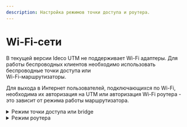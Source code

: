 ```yaml
---
description: Настройка режимов точки доступа и роутера.
---
```


# Wi-Fi-сети

В текущей версии Ideco UTM не поддерживает Wi-Fi адаптеры. Для работы беспроводных клиентов необходимо использовать беспроводные точки доступа или\
Wi-Fi-маршрутизаторы.

Для выхода в Интернет пользователей, подключающихся по Wi-Fi, необходима их авторизация на UTM или авторизация Wi-Fi роутера - это зависит от режима работы маршрутизатора.

<details>

<summary>Режим точки доступа или bridge</summary>

В данном режиме устройство Wi-Fi предоставляет возможность беспроводным клиентам подключаться к локальной сети.

Для этого необходимо индивидуально авторизовать всех беспроводных клиентов на Ideco UTM. Проще всего сделать это с помощью авторизации по IP. Воспользуйтесь следующими рекомендациями по настройке:

* Используйте отдельную логическую сеть для клиентов Wi-Fi с настроенным [DHCP-сервером](../services/dhcp.md). При этом на локальный интерфейс Ideco UTM добавьте IP-адрес, служащий шлюзом для данной сети;
* [Создайте группу](/settings/users/user-tree/user-management.md#sozdanie-gruppy) в разделе **Пользователи -> Учетные записи** и настройте добавление в эту группу пользователей помощью [обнаружения устройств](/settings/users/device-discovery.md);
* С помощью [контент-фильтра](../access-rules/content-filter/) и [файрвола](../access-rules/firewall.md) настройте необходимые ограничения\
  для пользователей Wi-Fi;
* Если Wi-Fi роутер подключен к отдельному физическому интерфейсу UTM, то в файрволе запретите доступ из беспроводной сети в локальную сеть.

Пример настройки интерфейса для клиентов, подключающихся по Wi-Fi представлен\
на скриншоте ниже:

<img src="/.gitbook/assets/wifi-network.png" alt="" data-size="original">

* **10.0.1.2/24** - шлюз для беспроводной Wi-Fi сети;
* **10.0.0.1/24** - шлюз для локальной Ethernet-сети.

#### Настройка DHCP:

1. Добавьте отдельную логическую сеть для клиентов Wi-Fi;
2. Добавьте в сетевые интерфейсы шлюз созданной сети;
3. Перейдите в раздел DHCP-сервер и выберите сетевой интерфейс, настроенный на прошлом шаге;
4. Назначьте диапазон IP-адресов для DHCP-сервера и нажмите **Сохранить**.

При необходимости индивидуальной авторизации Wi-Fi-пользователей (учета трафика и статистики каждого конкретного пользователя устройств) воспользуйтесь [авторизацией через веб-браузер](authorization/web-authorization.md). При таком способе авторизации Ideco NGFW будет учитывать каждого пользователя, подключившегося по Wi-Fi. Учтите этот момент при планировании лицензирования Ideco NGFW.

</details>

<details>

<summary>Режим роутера</summary>

В данном режиме устройство Wi-Fi скрывает за NAT устройства беспроводной сети. Таким образом для Ideco UTM достаточно будет авторизовать только точку доступа, как одного из пользователей.

Пример настройки пользователя в режиме роутера представлен на скриншотах ниже:

1\. Создайте пользователя для Wi-Fi роутера.

Пароль у пользователя может быть любой.

<img src="/.gitbook/assets/wifi-network1.png" alt="" data-size="original">

2\. В разделе **Пользователи -> Авторизация -> IP и MAC авторизация** создайте правило следующего вида:

<img src="/.gitbook/assets/wifi-network2.png" alt="" data-size="original">

Общие ограничения [контент-фильтра](../access-rules/content-filter/) и [файрвола](../access-rules/firewall.md) для Wi-Fi сети необходимо применить к данному пользователю.

#### Настройка DHCP:

В большинстве случаев при работе маршрутизатора в таком режиме не требуется дополнительной настройки DHCP-сервера Ideco UTM, поскольку работает встроенный DHCP-сервер маршрутизатора. Если у вас не получилось подключиться к Wi-Fi сети, то нужно проверить работу DHCP-сервера маршрутизатора.

При этом способе авторизации Ideco UTM будет использоваться одна лицензия на точку доступа Wi-Fi. Отдельно настроить фильтрацию трафика и считать статистику по трафику в отчетах для отдельных клиентов Wi-Fi будет невозможно.

</details>
